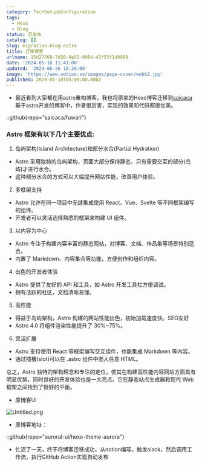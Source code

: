 ```yaml
---
category: TechSetup&Configuration
tags:
  - Hexo
  - Blog
status: 已发布
catalog: []
slug: migration-blog-astro
title: 迁移博客
urlname: 15d27368-7d56-4a55-998d-41f55f1d0998
date: '2024-05-10 11:41:00'
updated: '2024-06-26 18:26:00'
image: 'https://www.notion.so/images/page-cover/webb2.jpg'
published: 2024-05-10T08:00:00.000Z
---
```

- 最近看到大家都在用astro重构博客，我也将原来的Hexo博客迁移到[saicaca](https://github.com/saicaca/fuwari)基于astro开发的博客中，作者很厉害，实现的效果和代码都很优美。

::github{repo="saicaca/fuwari"}


### Astro 框架有以下几个主要优点:



1. 岛屿架构(Island Architecture)和部分水合(Partial Hydration)
- Astro 采用独特的岛屿架构，页面大部分保持静态，只有需要交互的部分(岛屿)才进行水合。
- 这种部分水合的方式可以大幅提升网站性能，改善用户体验。

2. 多框架支持
- Astro 允许在同一项目中无缝集成使用 React、Vue、Svelte 等不同框架编写的组件。
- 开发者可以灵活选择熟悉的框架来构建 UI 组件。

3. 以内容为中心
- Astro 专注于构建内容丰富的静态网站，对博客、文档、作品集等场景特别适合。
- 内置了 Markdown、内容集合等功能，方便创作和组织内容。

4. 出色的开发者体验
- Astro 提供了友好的 API 和工具，如 Astro 开发工具栏方便调试。
- 拥有活跃的社区，文档清晰易懂。

5. 高性能
- 得益于岛屿架构，Astro 构建的网站性能出色，初始加载速度快。SEO友好
- Astro 4.0 将组件渲染性能提升了 30%~75%。

6. 灵活扩展
- Astro 支持使用 React 等框架编写交互组件，也能集成 Markdown 等内容。
- 通过插槽(slot)可以在 .astro 组件中嵌入任意 HTML。

总之，Astro 独特的架构理念和专注的定位，使其在构建高性能内容网站方面具有明显优势，同时良好的开发体验也是一大亮点。它在静态站点生成器和现代 Web 框架之间找到了很好的平衡。

- 原博客UI

![Untitled.png](https://prod-files-secure.s3.us-west-2.amazonaws.com/5d24fe63-e567-4804-86f9-9fdc62e13082/3d59c350-432a-4fb6-a08f-0638fef2026e/Untitled.png?X-Amz-Algorithm=AWS4-HMAC-SHA256&X-Amz-Content-Sha256=UNSIGNED-PAYLOAD&X-Amz-Credential=ASIAZI2LB466QSRFB73L%2F20250323%2Fus-west-2%2Fs3%2Faws4_request&X-Amz-Date=20250323T053637Z&X-Amz-Expires=3600&X-Amz-Security-Token=IQoJb3JpZ2luX2VjEHMaCXVzLXdlc3QtMiJGMEQCIEhGxYUMLIAI4oFVD8sdBUm8v2QX2Z2Cs%2FLNj5BqZfUlAiBi14XgloOoxlz0DUoghwSzxTZXCYdyUEMg%2BpeLkK1DqiqIBAjM%2F%2F%2F%2F%2F%2F%2F%2F%2F%2F8BEAAaDDYzNzQyMzE4MzgwNSIMxvyoNA41%2BxoqjFOzKtwD1N9RIULjIbJw2QkejuvA86udz7hchdaFtza1iEYTK56U1T58FkSt4zC2VFToLCTTJLynR70IqcjaNDD4lFua9NKLN4LZFRWEWkS2zThAAnxphwnBLeCBXXaZNWWKB6mpMs7khe51BZ0dAwS2FMCwy1tm%2FTx0maPz8DNgqWuy8Mot0H5YjtS3QxGWSko251zr6NAoleIQ7I9Ewu6KZUx4bicfPsIVKm8T243OpFQazojvvc93yiQkkUBvA77MuNw%2B9IzGouAukxsCjkZKfiv4CvEST4Xh9IsiU5RzHRnZrkbqqIoMlJFgYN8HhBf2eJftOvJlebSnWPdIi0Kz7RAUPv6IENkg8YC10RVAUdyRS7x4gwde4CQNwUoFAxux%2F9v71tpyq%2BpdtZ%2Bz4PbLISPOH35ULFqGvZ1gmFfrGjQUONw7qeBEgsdlPJ9uCDA%2FQvRMDrSeZzp7nVcCu8L2TF5XLikESeThE2d1mxZzjmxCk0eKi1AyM%2FE%2BdrkmkFptjhvKobSkpTPNyUGUDTPnTz4K3OBVTp%2BQZybs%2FW8j4e%2F%2FCuAoClWsHtBZBLiYRhhNXiPN8FAznknzUNP4%2BaMSFZr4roxMdQ8hEpdZNBj%2B4pTbmtfUjcFs12u4TZScEMcw%2BOD9vgY6pgFIMxfWcMsJgVSB2Jh8febYqc8pE%2FUFacVX91UBbmnwWD05f1JCeptoSuS%2BM3ZUEXoVpXWVHnX22YUxzySCmH6t3kKbV7FgLhDv8B2Glbdf%2F3%2BMVIvkphExWXCJNZTrLBU5ULvHs9f0%2BT80w9cVRzCxPo7Yf1EbWG2r%2FVnQPfi%2FSpWbSELczFcP%2BPU%2FiJFvSL%2FuNbg9h21tSG2qXehBzNB8zna76cOT&X-Amz-Signature=00abd04b6f18ae551754aacb12664ac170b610a706e83438bc563f432d8fd320&X-Amz-SignedHeaders=host&x-id=GetObject)

- 原博客地址：

::github{repo="auroral-ui/hexo-theme-aurora"}

- 忙活了一天，终于将博客迁移成功，从notion编写，触发slack，然后调用工作流，执行GitHub Action实现自动发布

